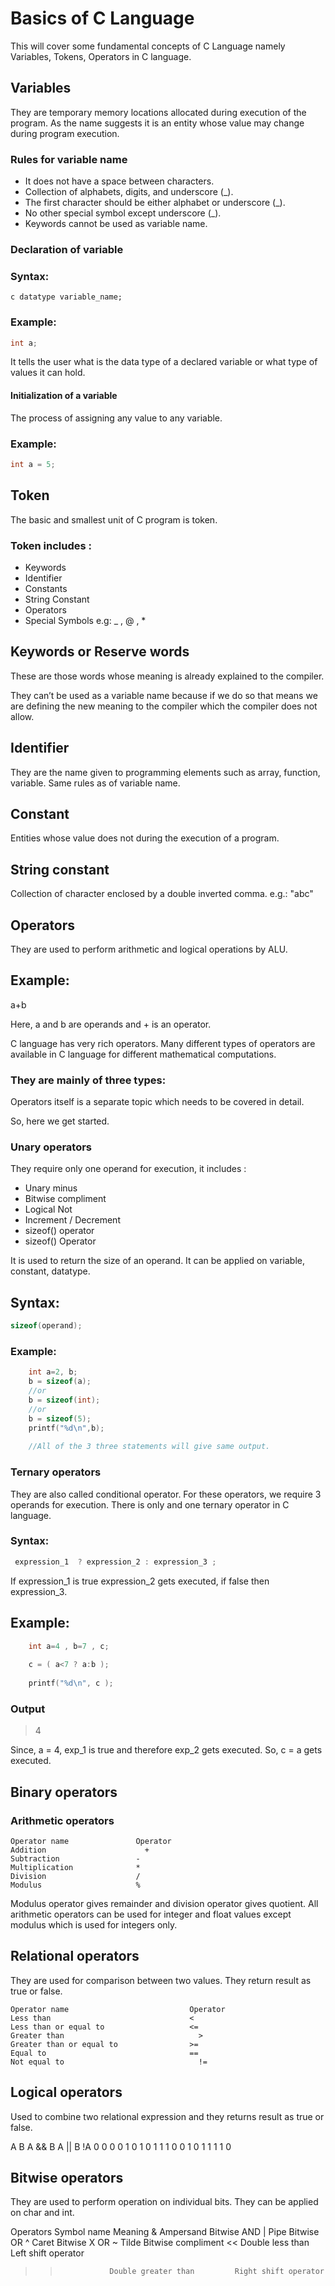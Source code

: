 #  Basics of C Language 

This will cover some fundamental concepts of C Language namely Variables, Tokens, Operators in C language.

## Variables
They are temporary memory locations allocated during execution of the program. As the name suggests it is an entity whose value may change during program execution.

### Rules for variable name

* It does not have a space between characters.
* Collection of alphabets, digits, and underscore (_).
* The first character should be either alphabet or underscore (_).
* No other special symbol except underscore (_).
* Keywords cannot be used as variable name.

### Declaration of variable

### Syntax:

```c datatype variable_name;```
### Example:
```c
int a;
```
It tells the user what is the data type of a declared variable or what type of values it can hold.

#### Initialization of a variable

The process of assigning any value to any variable.

### Example:
```c
int a = 5;
```
## Token
The basic and smallest unit of C program is token.

### Token includes :

* Keywords
* Identifier
* Constants
* String Constant
* Operators
* Special Symbols e.g: _ , @ , *

## Keywords or Reserve words

These are those words whose meaning is already explained to the compiler.

They can’t be used as a variable name because if we do so that means we are defining the new meaning to the compiler which the compiler does not allow.

## Identifier

They are the name given to programming elements such as array, function, variable. Same rules as of variable name.

## Constant

Entities whose value does not during the execution of a program.

## String constant

Collection of character enclosed by a double inverted comma. e.g.: "abc"

## Operators

They are used to perform arithmetic and logical operations by ALU.

## Example:

 a+b

Here, a and b are operands and + is an operator.

C language has very rich operators. Many different types of operators are available in C language for different mathematical computations.

### They are mainly of three types:
Operators itself is a separate topic which needs to be covered in detail.

So, here we get started.

### Unary operators

They require only one operand for execution, it includes :

* Unary minus
* Bitwise compliment
* Logical Not
* Increment / Decrement
* sizeof() operator
* sizeof() Operator

It is used to return the size of an operand. It can be applied on variable, constant, datatype.

## Syntax:
```c
sizeof(operand);
```
### Example:
```c
    int a=2, b;
    b = sizeof(a);
    //or
    b = sizeof(int);
    //or
    b = sizeof(5);
    printf("%d\n",b);
    
    //All of the 3 three statements will give same output.
```
### Ternary operators

They are also called conditional operator. For these operators, we require 3 operands for execution. There is only and one ternary operator in C language.

### Syntax:
```c
 expression_1  ? expression_2 : expression_3 ;
```
If expression_1 is true expression_2 gets executed, if false then expression_3.

## Example:
```c
    int a=4 , b=7 , c;
    
    c = ( a<7 ? a:b );
    
    printf("%d\n", c );
```
### Output

>  4

Since, a = 4, exp_1 is true and therefore exp_2 gets executed. So, c = a gets executed.

## Binary operators

### Arithmetic operators
```
Operator name	            Operator
Addition	                  +
Subtraction               	-
Multiplication	            *
Division                  	/
Modulus	                    %
```
Modulus operator gives remainder and division operator gives quotient. All arithmetic operators can be used for integer and float values except modulus which is used for integers only.

## Relational operators

They are used for comparison between two values. They return result as true or false.
```
Operator name                       	Operator
Less than                             	<
Less than or equal to                 	<=
Greater than	                          >
Greater than or equal to              	>=
Equal to                              	==
Not equal to	                          !=
```
## Logical operators

Used to combine two relational expression and they returns result as true or false.

A	   B	      A && B	      A || B	       !A
0		 0    		  0              0            1
0	   1          0              1            1
1	   0          0              1            0
1	   1          1              1            0

## Bitwise operators

They are used to perform operation on individual bits. They can be applied on char and int.

Operators	        Symbol name	             Meaning
&	                 Ampersand	             Bitwise AND
|	                  Pipe	                  Bitwise OR
^	                  Caret	                   Bitwise X OR
~	                  Tilde	                   Bitwise compliment
<<                	Double less than	      Left shift operator
>>	              Double greater than	      Right shift operator







